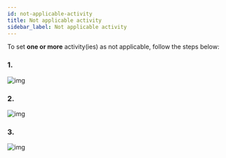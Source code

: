 ```yaml
---
id: not-applicable-activity
title: Not applicable activity
sidebar_label: Not applicable activity
---
```


To set **one or more** activity(ies) as not applicable, follow the steps below:

### **1.**
![img](../../../static/img/burp-extension/management_tab/playbook_tab/in_progress/not_applicable/1.png)

### **2.**
![img](../../../static/img/burp-extension/management_tab/playbook_tab/in_progress/not_applicable/2.png)

### **3.**
![img](../../../static/img/burp-extension/management_tab/playbook_tab/in_progress/not_applicable/3.png)